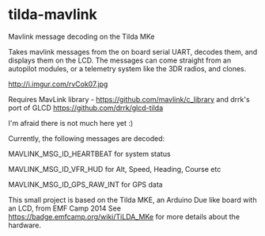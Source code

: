 # tilda-mavlink

Mavlink message decoding on the Tilda MKe

Takes mavlink messages from the on board serial UART, decodes them, and displays them on the LCD. The messages can come straight from an autopilot modules, or a telemetry system like the 3DR radios, and clones.

http://i.imgur.com/rvCok07.jpg

Requires MavLink library - https://github.com/mavlink/c_library and drrk's port of GLCD https://github.com/drrk/glcd-tilda

I'm afraid there is not much here yet :)

Currently, the following messages are decoded:

MAVLINK_MSG_ID_HEARTBEAT for system status

MAVLINK_MSG_ID_VFR_HUD for Alt, Speed, Heading, Course etc

MAVLINK_MSG_ID_GPS_RAW_INT for GPS data

This small project is based on the Tilda MKE, an Arduino Due like board with an LCD, from EMF Camp 2014
See https://badge.emfcamp.org/wiki/TiLDA_MKe for more details about the hardware.
